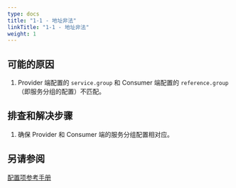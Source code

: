 ```yaml
---
type: docs
title: "1-1 - 地址非法"
linkTitle: "1-1 - 地址非法"
weight: 1
---
```


## 可能的原因
1. Provider 端配置的 `service.group` 和 Consumer 端配置的 `reference.group` （即服务分组的配置）不匹配。 

## 排查和解决步骤
1. 确保 Provider 和 Consumer 端的服务分组配置相对应。

## 另请参阅
[配置项参考手册](../../../reference-manual/config/properties)

<p style="margin-top: 3rem;"> </p>